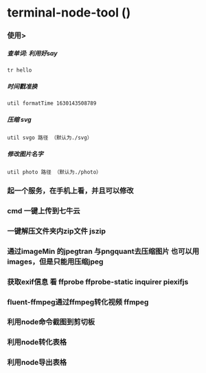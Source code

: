 # terminal-node-tool ()

### 使用>

##### 查单词:  利用好say

```shell
tr hello
```

##### 时间戳准换

```shell
util formatTime 1630143508789
```

##### 压缩 svg

```shell
util svgo 路径 （默认为./svg）
```

##### 修改图片名字

```shell
util photo 路径 （默认为./photo）
```

### 起一个服务，在手机上看，并且可以修改

###  cmd 一键上传到七牛云



###   一键解压文件夹内zip文件 jszip


###  通过imageMin 的jpegtran 与pngquant去压缩图片  也可以用images，但是只能用压缩jpeg


###   获取exif信息  看 ffprobe ffprobe-static  inquirer  piexifjs 


###   fluent-ffmpeg通过ffmpeg转化视频  ffmpeg


###  利用node命令截图到剪切板


###  利用node转化表格

### 利用node导出表格



